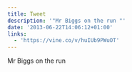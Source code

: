 ```yaml
---
title: Tweet
description: '"Mr Biggs on the run "'
date: '2013-06-22T14:06:12+01:00'
links:
  - 'https://vine.co/v/huIUb9PWuOT'
---
```

Mr Biggs on the run 
